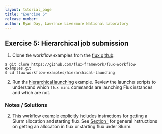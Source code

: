 ```yaml
---
layout: tutorial_page
title: "Exercise 5"
release_number:
author: Ryan Day, Lawrence Livermore National Laboratory
---
```


## Exercise 5: Hierarchical job submission
1. Clone the workflow examples from the [flux github](https://github.com/flux-framework/flux-workflow-examples.git):
```
$ git clone https://github.com/flux-framework/flux-workflow-examples.git
$ cd flux-workflow-examples/hierarchical-launching
```
2. Run the [hierarchical launching](https://flux-framework.readthedocs.io/projects/flux-workflow-examples/en/latest/hierarchical-launching/README.html) example. Review the launcher scripts to understand which `flux mini` commands are launching Flux instances and which are not.
### Notes / Solutions
2. This workflow example explicitly includes instructions for getting a Slurm allocation and starting flux. See [Section 1](/flux/section1) for general instructions on getting an allocation in flux or starting flux under Slurm.
